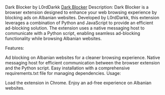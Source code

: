 Dark Blocker by L0rdDarkk
[Dark Blocker](https://raw.githubusercontent.com/L0rdDarkk/Ads_Blocker_py/07ca0ea91ea88e085c68027afbe50b1a19744b50/ads_blocker.png)
Description:
Dark Blocker is a browser extension designed to enhance your web browsing experience by blocking ads on Albanian websites. Developed by L0rdDarkk, this extension leverages a combination of Python and JavaScript to provide an efficient ad-blocking solution. The extension uses a native messaging host to communicate with a Python script, enabling seamless ad-blocking functionality while browsing Albanian websites.

Features:

Ad blocking on Albanian websites for a cleaner browsing experience.
Native messaging host for efficient communication between the browser extension and the Python script.
Easy installation with a comprehensive requirements.txt file for managing dependencies.
Usage:

Load the extension in Chrome.
Enjoy an ad-free experience on Albanian websites.
